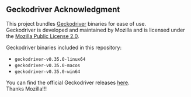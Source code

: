 ## Geckodriver Acknowledgment  

This project bundles [Geckodriver](https://github.com/mozilla/geckodriver) binaries for ease of use.  
Geckodriver is developed and maintained by Mozilla and is licensed under the [Mozilla Public License 2.0](https://www.mozilla.org/MPL/2.0/).  

Geckodriver binaries included in this repository:  
- `geckodriver-v0.35.0-linux64`  
- `geckodriver-v0.35.0-macos`  
- `geckodriver-v0.35.0-win64`  

You can find the official Geckodriver releases [here](https://github.com/mozilla/geckodriver/releases).  
Thanks Mozilla!!!  
